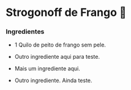 # Strogonoff de Frango :chicken:

### Ingredientes

- 1 Quilo de peito de frango sem pele.

- Outro ingrediente aqui para teste.

- Mais um ingrediente aqui.

- Outro ingrediente. Ainda teste.